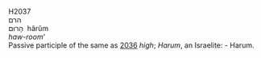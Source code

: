 H2037  
הרם  
הָרוּם ‎ hârûm  
*haw-room‘*  
Passive participle of the same as [2036](h2036) *high*; *Harum*, an
Israelite: - Harum.  
